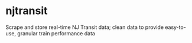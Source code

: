 # njtransit
Scrape and store real-time NJ Transit data; clean data to provide easy-to-use, granular train performance data
